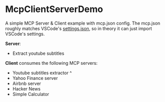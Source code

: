# McpClientServerDemo

A simple MCP Server &amp; Client example with mcp.json config.
The mcp.json roughly matches VSCode's [settings.json](https://code.visualstudio.com/docs/copilot/chat/mcp-servers), so in theory it can just import VSCode's settings.

**Server**:
  * Extract youtube subtitles

**Client** consumes the following MCP servers:
  * Youtube subtitles extractor ^
  * Yahoo Finance server
  * Airbnb server
  * Hacker News
  * Simple Calculator
